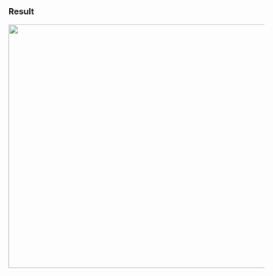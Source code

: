 ### Result
<div align=center><img width="640" height="480" src="https://raw.githubusercontent.com/SpyderXu/ssd_sort/master/example.png"/></div>
